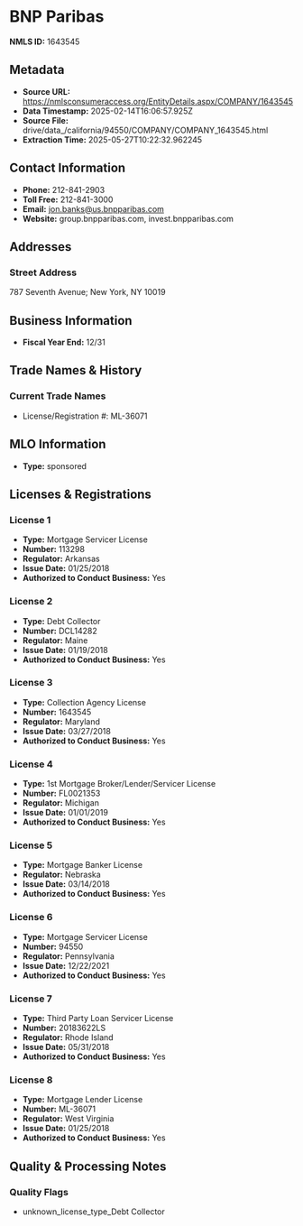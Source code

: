 # BNP Paribas

**NMLS ID:** 1643545

## Metadata
- **Source URL:** https://nmlsconsumeraccess.org/EntityDetails.aspx/COMPANY/1643545
- **Data Timestamp:** 2025-02-14T16:06:57.925Z
- **Source File:** drive/data_/california/94550/COMPANY/COMPANY_1643545.html
- **Extraction Time:** 2025-05-27T10:22:32.962245

## Contact Information
- **Phone:** 212-841-2903
- **Toll Free:** 212-841-3000
- **Email:** jon.banks@us.bnpparibas.com
- **Website:** group.bnpparibas.com, invest.bnpparibas.com

## Addresses
### Street Address
787 Seventh Avenue; New York, NY 10019

## Business Information
- **Fiscal Year End:** 12/31

## Trade Names & History
### Current Trade Names
- License/Registration #: ML-36071

## MLO Information
- **Type:** sponsored

## Licenses & Registrations

### License 1
- **Type:** Mortgage Servicer License
- **Number:** 113298
- **Regulator:** Arkansas
- **Issue Date:** 01/25/2018
- **Authorized to Conduct Business:** Yes

### License 2
- **Type:** Debt Collector
- **Number:** DCL14282
- **Regulator:** Maine
- **Issue Date:** 01/19/2018
- **Authorized to Conduct Business:** Yes

### License 3
- **Type:** Collection Agency License
- **Number:** 1643545
- **Regulator:** Maryland
- **Issue Date:** 03/27/2018
- **Authorized to Conduct Business:** Yes

### License 4
- **Type:** 1st Mortgage Broker/Lender/Servicer License
- **Number:** FL0021353
- **Regulator:** Michigan
- **Issue Date:** 01/01/2019
- **Authorized to Conduct Business:** Yes

### License 5
- **Type:** Mortgage Banker License
- **Regulator:** Nebraska
- **Issue Date:** 03/14/2018
- **Authorized to Conduct Business:** Yes

### License 6
- **Type:** Mortgage Servicer License
- **Number:** 94550
- **Regulator:** Pennsylvania
- **Issue Date:** 12/22/2021
- **Authorized to Conduct Business:** Yes

### License 7
- **Type:** Third Party Loan Servicer License
- **Number:** 20183622LS
- **Regulator:** Rhode Island
- **Issue Date:** 05/31/2018
- **Authorized to Conduct Business:** Yes

### License 8
- **Type:** Mortgage Lender License
- **Number:** ML-36071
- **Regulator:** West Virginia
- **Issue Date:** 01/25/2018
- **Authorized to Conduct Business:** Yes

## Quality & Processing Notes
### Quality Flags
- unknown_license_type_Debt Collector
